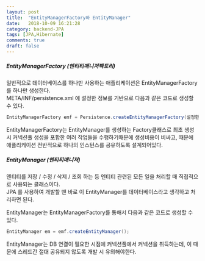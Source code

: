 ```yaml
---
layout: post
title:  "EntityManagerFactory와 EntityManager"
date:   2018-10-09 16:21:28
category: backend-JPA
tags: [JPA,Hibernate]
comments: true
draft: false
---
```

##### EntityManagerFactory (엔티티매니저팩토리)
일반적으로 데이터베이스를 하나만 사용하는 애플리케이션은 EntityManagerFactory를 하나만 생성한다.  
META/INF/persistence.xml 에 설정한 정보를 기반으로 다음과 같은 코드로 생성할 수 있다.
<!--more-->
```java
EntityManagerFactory emf = Persistence.createEntityManagerFactory(설정한이름);
```

EntityManagerFactory는 EntityManager를 생성하는 Factory클래스로 최초 생성 시 커넥션풀 생성을 포함한 여러 작업들을 수행하기때문에 생성비용이 비싸고, 때문에 애플리케이션 전반적으로 하나의 인스턴스를 공유하도록 설계되어있다.  

##### EntityManager (엔티티매니저)
엔티티를 저장 / 수정 / 삭제 / 조회 하는 등 엔티티 관련된 모든 일을 처리할 때 직접적으로 사용되는 클래스이다.  
JPA 를 사용하여 개발할 땐 바로 이 EntityManager를 데이터베이스라고 생각하고 처리하면 된다.  

EntityManager는 EntityManagerFactory를 통해서 다음과 같은 코드로 생성할 수 있다.

```java
EntityManager em = emf.createEntityManager();
```

EntityManager는 DB 연결이 필요한 시점에 커넥션풀에서 커넥션을 취득하는데, 이 때문에 스레드간 절대 공유되지 않도록 개발 시 유의해야한다.
